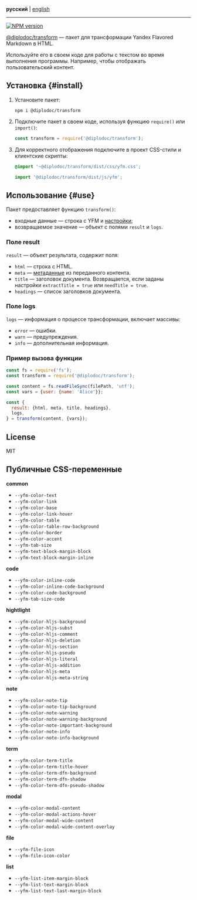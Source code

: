 **русский** | [english](https://github.com/yandex-cloud/yfm-transform/blob/master/README.md)

---

[![NPM version](https://img.shields.io/npm/v/@diplodoc/transform.svg?style=flat)](https://www.npmjs.org/package/@diplodoc/transform)

[@diplodoc/transform](https://www.npmjs.com/package/@diplodoc/transform) — пакет для трансформации Yandex Flavored Markdown в HTML.

Используйте его в своем коде для работы с текстом во время выполнения программы. Например, чтобы отображать пользовательский контент.

## Установка {#install}

1. Установите пакет:

   ```shell
   npm i @diplodoc/transform
   ```

1. Подключите пакет в своем коде, используя функцию `require()` или `import()`:

   ```javascript
   const transform = require('@diplodoc/transform');
   ```

1. Для корректного отображения подключите в проект CSS-стили и клиентские скрипты:

   ```css
   @import '~@diplodoc/transform/dist/css/yfm.css';
   ```

   ```javascript
   import '@diplodoc/transform/dist/js/yfm';
   ```

## Использование {#use}

Пакет предоставляет функцию `transform()`:

- входные данные — строка с YFM и [настройки](settings.md);
- возвращаемое значение — объект с полями `result` и `logs`.

### Поле result

`result` — объект результата, содержит поля:

- `html` — строка с HTML.
- `meta` — [метаданные](../../syntax/meta.md#meta) из переданного контента.
- `title` — заголовок документа. Возвращается, если заданы настройки `extractTitle = true` или `needTitle = true`.
- `headings` — список заголовков документа.

### Поле logs

`logs` — информация о процессе трансформации, включает массивы:

- `error` — ошибки.
- `warn` — предупреждения.
- `info` — дополнительная информация.

### Пример вызова функции

```javascript
const fs = require('fs');
const transform = require('@diplodoc/transform');

const content = fs.readFileSync(filePath, 'utf');
const vars = {user: {name: 'Alice'}};

const {
  result: {html, meta, title, headings},
  logs,
} = transform(content, {vars});
```

## License

MIT

## Публичные CSS-переменные

**common**

- `--yfm-color-text`
- `--yfm-color-link`
- `--yfm-color-base`
- `--yfm-color-link-hover`
- `--yfm-color-table`
- `--yfm-color-table-row-background`
- `--yfm-color-border`
- `--yfm-color-accent`
- `--yfm-tab-size`
- `--yfm-text-block-margin-block`
- `--yfm-text-block-margin-inline`

**code**

- `--yfm-color-inline-code`
- `--yfm-color-inline-code-background`
- `--yfm-color-code-background`
- `--yfm-tab-size-code`

**hightlight**

- `--yfm-color-hljs-background`
- `--yfm-color-hljs-subst`
- `--yfm-color-hljs-comment`
- `--yfm-color-hljs-deletion`
- `--yfm-color-hljs-section`
- `--yfm-color-hljs-pseudo`
- `--yfm-color-hljs-literal`
- `--yfm-color-hljs-addition`
- `--yfm-color-hljs-meta`
- `--yfm-color-hljs-meta-string`

**note**

- `--yfm-color-note-tip`
- `--yfm-color-note-tip-background`
- `--yfm-color-note-warning`
- `--yfm-color-note-warning-background`
- `--yfm-color-note-important-background`
- `--yfm-color-note-info`
- `--yfm-color-note-info-background`

**term**

- `--yfm-color-term-title`
- `--yfm-color-term-title-hover`
- `--yfm-color-term-dfn-background`
- `--yfm-color-term-dfn-shadow`
- `--yfm-color-term-dfn-pseudo-shadow`

**modal**

- `--yfm-color-modal-content`
- `--yfm-color-modal-actions-hover`
- `--yfm-color-modal-wide-content`
- `--yfm-color-modal-wide-content-overlay`

**file**

- `--yfm-file-icon`
- `--yfm-file-icon-color`

**list**

- `--yfm-list-item-margin-block`
- `--yfm-list-text-margin-block`
- `--yfm-list-text-last-margin-block`

